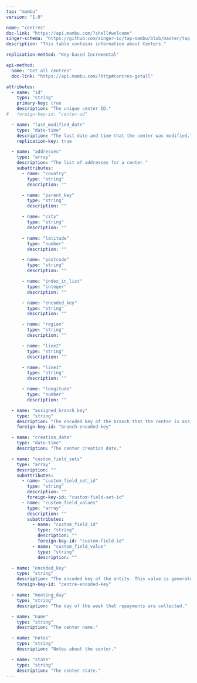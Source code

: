 ```yaml
---
tap: "mambu"
version: "1.0"

name: "centres"
doc-link: "https://api.mambu.com/?shell#welcome"
singer-schema: "https://github.com/singer-io/tap-mambu/blob/master/tap_mambu/schemas/centres.json"
description: "This table contains information about Centers."

replication-method: "Key-based Incremental"

api-method:
  name: "Get all centres"
  doc-link: "https://api.mambu.com/?http#centres-getall"

attributes:
  - name: "id"
    type: "string"
    primary-key: true
    description: "The unique center ID."
#   foreign-key-id: "center-id"

  - name: "last_modified_date"
    type: "date-time"
    description: "The last date and time that the center was modified."
    replication-key: true

  - name: "addresses"
    type: "array"
    description: "The list of addresses for a center."
    subattributes:
      - name: "country"
        type: "string"
        description: ""

      - name: "parent_key"
        type: "string"
        description: ""

      - name: "city"
        type: "string"
        description: ""

      - name: "latitude"
        type: "number"
        description: ""

      - name: "postcode"
        type: "string"
        description: ""

      - name: "index_in_list"
        type: "integer"
        description: ""

      - name: "encoded_key"
        type: "string"
        description: ""

      - name: "region"
        type: "string"
        description: ""

      - name: "line2"
        type: "string"
        description: ""

      - name: "line1"
        type: "string"
        description: ""

      - name: "longitude"
        type: "number"
        description: ""  

  - name: "assigned_branch_key"
    type: "string"
    description: "The encoded key of the branch that the center is assigned to."
    foreign-key-id: "branch-encoded-key"

  - name: "creation_date"
    type: "date-time"
    description: "The center creation date."

  - name: "custom_field_sets"
    type: "array"
    description: ""
    subattributes:
      - name: "custom_field_set_id"
        type: "string"
        description: ""
        foreign-key-id: "custom-field-set-id"
      - name: "custom_field_values"
        type: "array"
        description: ""
        subattributes:
          - name: "custom_field_id"
            type: "string"
            description: ""
            foreign-key-id: "custom-field-id"
          - name: "custom_field_value"
            type: "string"
            description: ""

  - name: "encoded_key"
    type: "string"
    description: "The encoded key of the entity. This value is generated and globally unique."
    foreign-key-id: "centre-encoded-key"

  - name: "meeting_day"
    type: "string"
    description: "The day of the week that repayments are collected."

  - name: "name"
    type: "string"
    description: "The center name."

  - name: "notes"
    type: "string"
    description: "Notes about the center."

  - name: "state"
    type: "string"
    description: "The center state."
---
```

